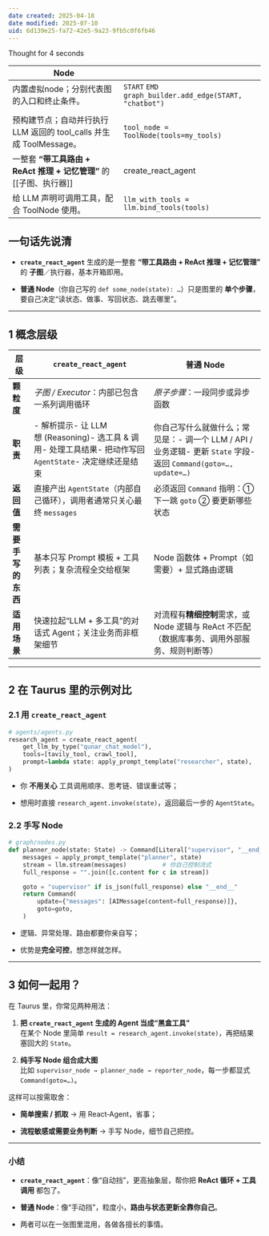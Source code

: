 ```yaml
---
date created: 2025-04-18
date modified: 2025-07-10
uid: 6d139e25-fa72-42e5-9a23-9fb5c0f6fb46
---
```


Thought for 4 seconds

| Node                                             |                                                          |
| ------------------------------------------------ |:------------------------------------------------------- |
| 内置虚拟node；分别代表图的入口和终止条件。| `START` `EMD` `graph_builder.add_edge(START, "chatbot")` |
|                                                  |                                                          |
| 预构建节点；自动并行执行 LLM 返回的 tool_calls 并生成 ToolMessage。| `tool_node = ToolNode(tools=my_tools)`                   |
| 一整套 **“带工具路由 + ReAct 推理 + 记忆管理”** 的 [[子图、执行器]]   | create_react_agent                                       |
| 给 LLM 声明可调用工具，配合 ToolNode 使用。| `llm_with_tools = llm.bind_tools(tools)`                 |

## 一句话先说清

- **`create_react_agent`** 生成的是一整套 **“带工具路由 + ReAct 推理 + 记忆管理”** 的 **子图**／执行器，基本开箱即用。
    
- **普通 Node**（你自己写的 `def some_node(state): …`）只是图里的 **单个步骤**，要自己决定“读状态、做事、写回状态、跳去哪里”。
    

---

## 1 概念层级

|层级|`create_react_agent`|普通 Node|
|---|---|---|
|**颗粒度**|_子图 / Executor_：内部已包含一系列调用循环|_原子步骤_：一段同步或异步函数|
|**职责**|- 解析提示- 让 LLM 想 (Reasoning)- 选工具 & 调用- 处理工具结果- 把动作写回 `AgentState`- 决定继续还是结束|你自己写什么就做什么；常见是：- 调一个 LLM / API / 业务逻辑- 更新 `State` 字段- 返回 `Command(goto=…, update=…)`|
|**返回值**|直接产出 `AgentState`（内部自己循环），调用者通常只关心最终 `messages`|必须返回 `Command` 指明：① 下一跳 `goto` ② 要更新哪些状态|
|**需要手写的东西**|基本只写 Prompt 模板 + 工具列表；复杂流程全交给框架|Node 函数体 + Prompt（如需要）+ 显式路由逻辑|
|**适用场景**|快速拉起“LLM + 多工具”的对话式 Agent；关注业务而非框架细节|对流程有**精细控制**需求，或 Node 逻辑与 ReAct 不匹配（数据库事务、调用外部服务、规则判断等）|

---

## 2 在 Taurus 里的示例对比

### 2.1 用 `create_react_agent`

```python
# agents/agents.py
research_agent = create_react_agent(
    get_llm_by_type("qunar_chat_model"),
    tools=[tavily_tool, crawl_tool],
    prompt=lambda state: apply_prompt_template("researcher", state),
)
```

- 你 **不用关心** 工具调用顺序、思考链、错误重试等；
    
- 想用时直接 `research_agent.invoke(state)`，返回最后一步的 `AgentState`。
    

### 2.2 手写 Node

```python
# graph/nodes.py
def planner_node(state: State) -> Command[Literal["supervisor", "__end__"]]:
    messages = apply_prompt_template("planner", state)
    stream = llm.stream(messages)          # 你自己控制流式
    full_response = "".join([c.content for c in stream])

    goto = "supervisor" if is_json(full_response) else "__end__"
    return Command(
        update={"messages": [AIMessage(content=full_response)]},
        goto=goto,
    )
```

- 逻辑、异常处理、路由都要你亲自写；
    
- 优势是**完全可控**，想怎样就怎样。
    

---

## 3 如何一起用？

在 Taurus 里，你常见两种用法：

1. **把 `create_react_agent` 生成的 Agent 当成“黑盒工具”**  
    在某个 Node 里简单 `result = research_agent.invoke(state)`，再把结果塞回大的 `State`。
    
2. **纯手写 Node 组合成大图**  
    比如 `supervisor_node → planner_node → reporter_node`，每一步都显式 `Command(goto=…)`。
    

这样可以按需取舍：

- **简单搜索 / 抓取** → 用 React‑Agent，省事；
    
- **流程敏感或需要业务判断** → 手写 Node，细节自己把控。
    

---

### 小结

- **`create_react_agent`**：像“自动挡”，更高抽象层，帮你把 **ReAct 循环 + 工具调用** 都包了。
    
- **普通 Node**：像“手动挡”，粒度小，**路由与状态更新全靠你自己**。
    
- 两者可以在一张图里混用，各做各擅长的事情。
